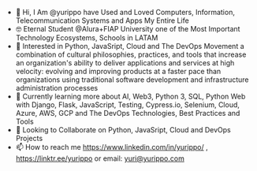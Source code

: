 - 👋 Hi, I Am @yurippo have Used and Loved Computers, Information, Telecommunication Systems and Apps My Entire Life
- 🤓 Eternal Student @Alura+FIAP University one of the Most Important Technology Ecosystems, Schools in LATAM 
- 👀 Interested in Python, JavaSript, Cloud and The DevOps Movement a combination of cultural philosophies, practices, and tools that increase an organization's ability to deliver applications and services at high velocity: evolving and improving products at a faster pace than organizations using traditional software development and infrastructure administration processes
- 🌱 Currently learning more about AI, Web3, Python 3, SQL, Python Web with Django, Flask, JavaScript, Testing, Cypress.io, Selenium, Cloud, Azure, AWS, GCP and The DevOps Technologies, Best Practices and Tools  
- 💞️ Looking to Collaborate on Python, JavaSript, Cloud and DevOps Projects
- 📫 How to reach me https://www.linkedin.com/in/yurippo/ , https://linktr.ee/yurippo or email: yuri@yurippo.com

<!---
yurippo/yurippo is a ✨ special ✨ repository because its `README.md` (this file) appears on your GitHub profile.
You can click the Preview link to take a look at your changes.
--->
